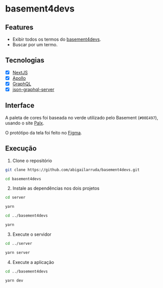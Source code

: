 basement4devs
===

## Features

- Exibir todos os termos do [basement4devs](https://hackmd.io/@abigailarruda/basement4devs).
- Buscar por um termo.

## Tecnologias

- [x] [NextJS](https://nextjs.org/)
- [x] [Apollo](https://www.apollographql.com/)
- [x] [GraphQL](https://graphql.org/)
- [x] [json-graphql-server](https://github.com/marmelab/json-graphql-server)

## Interface

A paleta de cores foi baseada no verde utilizado pelo Basement (`#00E497`), usando o site [Palx](https://palx.jxnblk.com/).

O protótipo da tela foi feito no [Figma](https://www.figma.com/file/7f9EOXD7C2I8Gb94uYAgtl/basement4devs?node-id=0%3A1).

## Execução

1. Clone o repositório

```sh
git clone https://github.com/abigailarruda/basement4devs.git

cd basement4devs
```

2. Instale as dependências nos dois projetos

```sh
cd server

yarn

cd ../basement4devs

yarn
```

3. Execute o servidor

```sh
cd ../server

yarn server
```

4. Execute a aplicação

```sh
cd ../basement4devs

yarn dev
```
